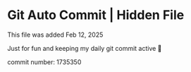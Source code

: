 # Git Auto Commit | Hidden File

This file was added Feb 12, 2025

Just for fun and keeping my daily git commit active 🤪

commit number: 1735350
